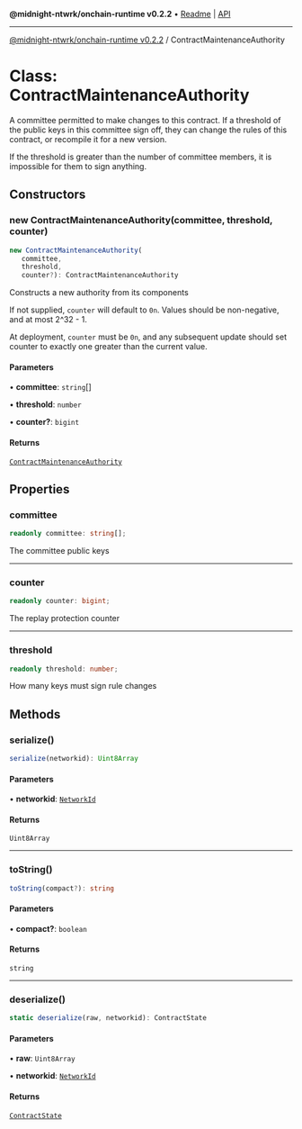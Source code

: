 **@midnight-ntwrk/onchain-runtime v0.2.2** • [Readme](../README.md) \| [API](../globals.md)

***

[@midnight-ntwrk/onchain-runtime v0.2.2](../README.md) / ContractMaintenanceAuthority

# Class: ContractMaintenanceAuthority

A committee permitted to make changes to this contract. If a threshold of
the public keys in this committee sign off, they can change the rules of
this contract, or recompile it for a new version.

If the threshold is greater than the number of committee members, it is
impossible for them to sign anything.

## Constructors

### new ContractMaintenanceAuthority(committee, threshold, counter)

```ts
new ContractMaintenanceAuthority(
   committee, 
   threshold, 
   counter?): ContractMaintenanceAuthority
```

Constructs a new authority from its components

If not supplied, `counter` will default to `0n`. Values should be
non-negative, and at most 2^32 - 1.

At deployment, `counter` must be `0n`, and any subsequent update should
set counter to exactly one greater than the current value.

#### Parameters

• **committee**: `string`[]

• **threshold**: `number`

• **counter?**: `bigint`

#### Returns

[`ContractMaintenanceAuthority`](ContractMaintenanceAuthority.md)

## Properties

### committee

```ts
readonly committee: string[];
```

The committee public keys

***

### counter

```ts
readonly counter: bigint;
```

The replay protection counter

***

### threshold

```ts
readonly threshold: number;
```

How many keys must sign rule changes

## Methods

### serialize()

```ts
serialize(networkid): Uint8Array
```

#### Parameters

• **networkid**: [`NetworkId`](../enumerations/NetworkId.md)

#### Returns

`Uint8Array`

***

### toString()

```ts
toString(compact?): string
```

#### Parameters

• **compact?**: `boolean`

#### Returns

`string`

***

### deserialize()

```ts
static deserialize(raw, networkid): ContractState
```

#### Parameters

• **raw**: `Uint8Array`

• **networkid**: [`NetworkId`](../enumerations/NetworkId.md)

#### Returns

[`ContractState`](ContractState.md)
